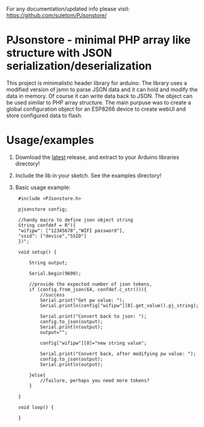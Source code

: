 For any documentation/updated info please visit: https://github.com/suletom/PJsonstore/

# PJsonstore - minimal PHP array like structure with JSON serialization/deserialization

This project is minimalistic header library for arduino. The library uses a modified version of jsmn to parse JSON data and it can hold and modify the data in memory. Of course it can write data back to JSON. The object can be used similar to PHP array structure. The main purpuse was to create a global configuration object for an ESP8266 device to create webUI and store configured data to flash.

# Usage/examples

1. Download the [latest](https://github.com/suletom/PJsonstore/releases/download/v1.0.0/PJsonstore_v1.0.0.zip) release, and extract to your Arduino libraries directory!
2. Include the lib in your sketch. See the examples directory!
3. Basic usage example:
  
		#include <PJsonstore.h>

		pjsonstore config;

		//handy macro to define json object string
		String confdef = R"({
		"wifipw": ["12345678","WIFI password"],
		"ssid": ["device","SSID"]
		})";
	  
		void setup() {

			String output;

			Serial.begin(9600);
	  
			//provide the expected number of json tokens,
			if (config.from_json(64, confdef.c_str())){
				//success
				Serial.print("Get pw value: ");
				Serial.println(config["wifipw"][0].get_value().pj_string);

				Serial.print("Convert back to json: ");
				config.to_json(output);
				Serial.println(output);
				output="";
		  
				config["wifipw"][0]="new string value";

				Serial.print("Convert back, after modifying pw value: ");
				config.to_json(output);
				Serial.println(output);  
		        
			}else{
				//failure, perhaps you need more tokens?
			}

		}
	  
		void loop() {
	
		} 	 
  
 
  
  
  
